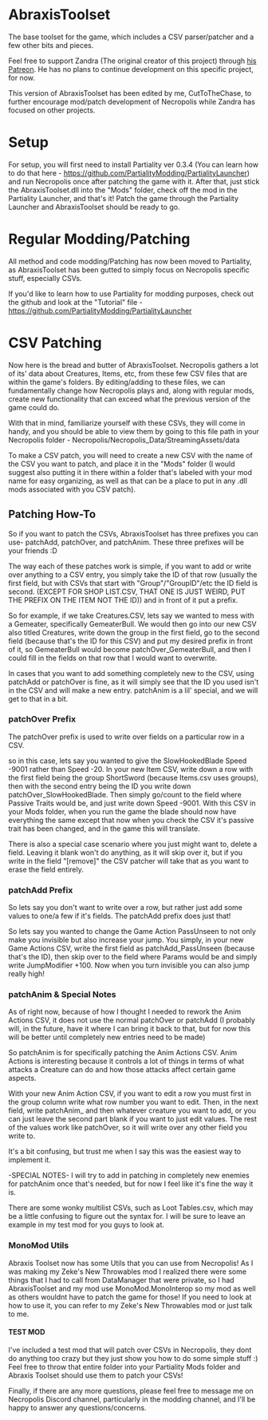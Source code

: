 # AbraxisToolset
The base toolset for the game, which includes a CSV parser/patcher and a few other bits and pieces.

Feel free to support Zandra (The original creator of this project) through [his Patreon](https://www.patreon.com/zerndererer). He has no plans to continue development on this specific project, for now.

This version of AbraxisToolset has been edited by me, CutToTheChase, to further encourage mod/patch development of Necropolis while Zandra has focused on other projects.

# Setup
For setup, you will first need to install Partiality ver 0.3.4 (You can learn how to do that here - https://github.com/PartialityModding/PartialityLauncher) and run Necropolis once after patching the game with it. After that, just stick the AbraxisToolset.dll into the "Mods" folder, check off the mod in the Partiality Launcher, and that's it! Patch the game through the Partiality Launcher and AbraxisToolset should be ready to go.

# Regular Modding/Patching
All method and code modding/Patching has now been moved to Partiality, as AbraxisToolset has been gutted to simply focus on Necropolis specific stuff, especially CSVs.

If you'd like to learn how to use Partiality for modding purposes, check out the github and look at the "Tutorial" file - https://github.com/PartialityModding/PartialityLauncher

# CSV Patching
Now here is the bread and butter of AbraxisToolset. Necropolis gathers a lot of its' data about Creatures, Items, etc, from these few CSV files that are within the game's folders. By editing/adding to these files, we can fundamentally change how Necropolis plays and, along with regular mods, create new functionality that can exceed what the previous version of the game could do.

With that in mind, familiarize yourself with these CSVs, they will come in handy, and you should be able to view them by going to this file path in your Necropolis folder - Necropolis/Necropolis_Data/StreamingAssets/data

To make a CSV patch, you will need to create a new CSV with the name of the CSV you want to patch, and place it in the "Mods" folder (I would suggest also putting it in there within a folder that's labeled with your mod name for easy organizing, as well as that can be a place to put in any .dll mods associated with you CSV patch).

## Patching How-To
So if you want to patch the CSVs, AbraxisToolset has three prefixes you can use- patchAdd, patchOver, and patchAnim. These three prefixes will be your friends :D

The way each of these patches work is simple, if you want to add or write over anything to a CSV entry, you simply take the ID of that row (usually the first field, but with CSVs that start with "Group"/"GroupID"/etc the ID field is second. (EXCEPT FOR SHOP LIST.CSV, THAT ONE IS JUST WEIRD, PUT THE PREFIX ON THE ITEM NOT THE ID)) and in front of it put a prefix.

So for example, if we take Creatures.CSV, lets say we wanted to mess with a Gemeater, specifically GemeaterBull. We would then go into our new CSV also titled Creatures, write down the group in the first field, go to the second field (because that's the ID for this CSV) and put my desired prefix in front of it, so GemeaterBull would become patchOver_GemeaterBull, and then I could fill in the fields on that row that I would want to overwrite.

In cases that you want to add something completely new to the CSV, using patchAdd or patchOver is fine, as it will simply see that the ID you used isn't in the CSV and will make a new entry. patchAnim is a lil' special, and we will get to that in a bit.

### patchOver Prefix
The patchOver prefix is used to write over fields on a particular row in a CSV. 

so in this case, lets say you wanted to give the SlowHookedBlade Speed -9001 rather than Speed -20. In your new Item CSV, write down a row with the first field being the group ShortSword (because Items.csv uses groups), then with the second entry being the ID you write down patchOver_SlowHookedBlade. Then simply go/count to the field where Passive Traits would be, and just write down Speed -9001. With this CSV in your Mods folder, when you run the game the blade should now have everything the same except that now when you check the CSV it's passive trait has been changed, and in the game this will translate.

There is also a special case scenario where you just might want to, delete a field. Leaving it blank won't do anything, as it will skip over it, but if you write in the field "[remove]" the CSV patcher will take that as you want to erase the field entirely.

### patchAdd Prefix
So lets say you don't want to write over a row, but rather just add some values to one/a few if it's fields. The patchAdd prefix does just that!

So lets say you wanted to change the Game Action PassUnseen to not only make you invisible but also increase your jump. You simply, in your new Game Actions CSV, write the first field as patchAdd_PassUnseen (because that's the ID), then skip over to the field where Params would be and simply write JumpModifier +100. Now when you turn invisible you can also jump really high!

### patchAnim & Special Notes
As of right now, because of how I thought I needed to rework the Anim Actions CSV, it does not use the normal patchOver or patchAdd (I probably will, in the future, have it where I can bring it back to that, but for now this will be better until completely new entries need to be made)

So patchAnim is for specifically patching the Anim Actions CSV. Anim Actions is interesting because it controls a lot of things in terms of what attacks a Creature can do and how those attacks affect certain game aspects. 

With your new Anim Action CSV, if you want to edit a row you must first in the group column write what row number you want to edit. Then, in the next field, write patchAnim_ and then whatever creature you want to add, or you can just leave the second part blank if you want to just edit values. The rest of the values work like patchOver, so it will  write over any other field you write to.

It's a bit confusing, but trust me when I say this was the easiest way to implement it.

-SPECIAL NOTES-
I will try to add in patching in completely new enemies for patchAnim once that's needed, but for now I feel like it's fine the way it is.

There are some wonky multilist CSVs, such as Loot Tables.csv, which may be a little confusing to figure out the syntax for. I will be sure to leave an example in my test mod for you guys to look at.

### MonoMod Utils
Abraxis Toolset now has some Utils that you can use from Necropolis! As I was making my Zeke's New Throwables mod I realized there were some things that I had to call from DataManager that were private, so I had AbraxisToolset and my mod use MonoMod.MonoInterop so my mod as well as others wouldnt have to patch the game for those! If you need to look at how to use it, you can refer to my Zeke's New Throwables mod or just talk to me.

#### TEST MOD
I've included a test mod that will patch over CSVs in Necropolis, they dont do anything too crazy but they just show you how to do some simple stuff :) Feel free to throw that entire folder into your Partiality Mods folder and Abraxis Toolset should use them to patch your CSVs!

Finally, if there are any more questions, please feel free to message me on Necropolis Discord channel, particularly in the modding channel, and I'll be happy to answer any questions/concerns.



